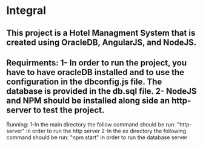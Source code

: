 # Integral
This project is a Hotel Managment System that is created using OracleDB, AngularJS, and NodeJS.
----
Requirments:
1- In order to run the project, you have to have oracleDB installed and to use the configuration in the dbconfig.js file.
The database is provided in the db.sql file.
2- NodeJS and NPM should be installed along side an http-server to test the project.
----
Running:
1-In the main directory the follow command should be run: "http-server" in order to run the http server
2-In the ex directory the following command should be run: "npm start" in order to run the database server
